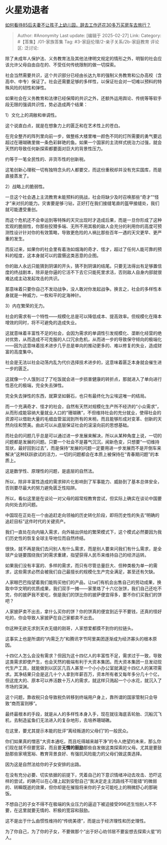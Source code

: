 # 火星劝退者
[如何看待85后夫妻不让孩子上幼儿园，辞去工作还花30多万买房车去旅行？](https://www.zhihu.com/question/462817977/answer/111143242436)


> Author: #Anonymity
> Last update: [编辑于 2025-02-27]
> Link:
> Category: #【答集】/01-家族答集 
> Tag: #3-家庭伦理/2-亲子关系/2b-家庭教育 
> 评论区:
> 泛讨论:
  
除了未成年人保护法、义务教育法及其他法律明文规定的情形之外，明智的社会应该允许父母自由自在的、不受任何传统限制的做一切探索。

社会当然需要共识，这个共识部分已经由长达九年的强制义务教育和公办高校（含高中、中专）保证了。社会还需要足够的多样性，以保证社会对一切难以预料的特殊风险的韧性和弹性。

如果社会在义务教育和法律已经保障的共识之外，还额外运用舆论、传统等等软手段无限的强调共识性，势必造成两个结果：

1）文化上的凋敝和单调性。

这个说直白点，就是在想象力上的匮乏和在艺术性上的苍白。

在完全整齐的阵列里向前一步，做整栋大楼里唯一颜色不同的灯所需要的勇气要远超过在珊瑚礁里做一条色彩鲜艳的鱼。如果一个国家的主流样式统治力过强，就会天然的导致任何新探索都要面对巨大的背景性压力。

约等于一笔全民性的、非货币性的创新税。

这笔创新心理税一切有独特念头的人都要交，而这份重税却并没有充实国库，而是直接蒸发了。

  

2）战略上的脆弱性。

一旦这个社会遇上主流教育未能预料的挑战，社会将缺少及时召唤那些“奇才”“怪才”来对抗的能力。灾害要是够刁钻，正好打在我们接缝笔直的盔甲接缝处，我们就可能遭受重创。

而这个危机还不会幸运到等特殊的天灾出现时才造成后果，而是一旦你形成了这种宏观的脆弱性，你那些狡猾多端、无所不用其极的敌人会充分的利用你的高度可预测性设计针对你的有效策略，导致更危险的人祸比那些百年一遇的天灾更早、更严重的发生。

而反过来，如果你的社会里有着浩如烟海的奇才、怪才，超过了任何人能可靠的预料的程度，这本身就可以的震慑这类恶意的企图。

你的敌人永远只能猜到阴谋的开头，猜不到阴谋的结尾。只要无法得出有足够置信度的终战剧本，除非是你逼的它活不下去它只能死里求活，否则敌人自身内部就很难达成主动发起攻击的共识。

那意味着只要你自己不发动战争，没人敢对你发起战争。换言之，社会的多样性本身就是一种威力，一枚和平的定海神针。

  

3）内在繁荣的无力。

社会的需求有一个特性——规模化总是可以降低成本、提高效率。但规模化在降本增效的同时，将不可避免的造成失业。

这就意味着丰富性不足的社会，会因为需求的单调性引发规模化、垄断化经营的绝对优势，从而造成不可克服的人口冗余危机，从而进一步的导致保守倾向的极端化——因为这意味着技术进步几乎总是单向的推动更多的、难以修复的失业，造成财富的高度集中。

社会是无法以社会动荡内乱为代价选择技术进步的，这意味着匮乏本身就会催生进一步的匮乏。

这就像一个人饿到过了了吃饭就会进一步损害健康的转折点，那就进入了单向进行性恶化的极端，完全失去弹性。

完全失去弹性的东西，就算坚如磐石，也只有最终化为尘埃这唯一的结局。

  

而一个充满奇才、怪才的社会，自然有天然对规模化生产所不经济的“小众需求”，从而形成能容纳大量就业人口的“珊瑚礁”，不但维持社会的充分就业，使得社会的资源可以借助大量的毛细血管滋润到所有的末梢，而且能够形成对变革、创新的天然向往和赞美。由此可以从底层保证社会的滚滚向前的思想基础。

而社会的问题几乎总是可以通过进一步发展来解决，所以从某种角度上说，一切的问题都是发展的问题。只要一个社会不是暮气沉沉，闻新色变，只想要“一切维持现状，最好回到过去”，而是保持“发展的问题一定要用进一步发展而不是开倒车来解决”这种跃跃欲试的活力，一切的问题都会在本质上被保持在“青春期问题”的本质上。

这是数学性、原理性的问题，是底层的自然法。

所以，除非丰富性造成的需求碎片化影响到了军事能力、威胁到了基本总体安全，否则要尽最大的努力避免匮乏性陷阱。

所以，看似这里是在谈论一对父母的超常规教育尝试，但实际上确实在谈论中国要向何处去的问题。

中国现在正处在一个由追赶走向领袖的历史转化阶段，即将历史性的失去“明确的追赶目标”这件时代的关键资产。

我们一直处在向内输入需求，向外输出供给的繁荣模式下，这个模式必然要因为我们历史性的恢复全球主导地位而自然终结。

很快，就不再是我们去问别人有什么需求，而是别人要来问我们有什么需求，是全球产业链要围绕我们的需求重建，指望获得人民币来维持自己的经济运转。

如果我们没有丰富的、多样的需求，而只有尽管总量巨大、但种类极为单一的需求，这些需求必然会被我们自己最擅长的规模化生产完全满足，甚至还有欠缺。

人家眼巴巴指望着我们能购买他们的产品，让ta们有机会出售自己的劳动成果，换取中华文明的优质成果，我们双手一摊——家里烙了十六亿张饼，我们自己还吃不完，你的披萨我不爱吃，倒是我们的饼比你的披萨便宜得多，要不你们买我们的饼吧？

人家披萨卖不出去，拿什么买你的饼？你的饼真的便宜到近乎不要钱，还真的怪好吃的，你会导致人家披萨在自己家都卖不出去。

你这种无欲无求到天衣无缝的刚哥，人家想爱都摸不到你的拉链头。

这事实上也是所谓的“内需乏力”和腾讯字节阿里美团逐渐成为经济寡头的根本原因。

十四亿人怎么会没有需求？但因为这十四亿人的丰富性不足，需求过于一致，导致这类需求即使产生，也会天然的极端有利于大资本集团。而大资本集团一旦发动现代生产工具，就能做到以区区几百人甚至一个小小办公室就满足十四亿人的某项需求。其净结果只会是这几十个人拿到年薪百万，资本所有者又每年多分几十个亿，但这庞大的、原本可以养活数十万人的需求，就这样只溅起一个小水花，就沉入了市场的深渊。

这个问题，靠收税只会导致税负转移到终端用户身上，靠所谓的国家管制只会导致“商而富则移”。

最终最根本的手段，就是从人的多样性本身入手，现在就往海底丢轮胎、沉船沉飞机，去制造鲨鱼们无法进入的复杂地形，去培养珊瑚礁。

在这里，要尤其提示本能的批评“离经叛道的父母们”的一般民众。

你们如果真的憎恶“大资本通吃，而且吃得越来越干净”的令人绝望的未来，那么你们现在就不但要宽容，而且要**无情的鼓励**那些自发做这类探索的父母。尤其是要鼓励那些家境宽裕、教育背景良好、有强抗风险能力的父母们做这类选择。

因为这是自然法给你的子女安排的出路。

在没有充分必要、切实依据的前提下，凭着自己的下意识情绪冲动去攻击、恐吓这样的尝试，的确可以在心理上起到安慰自己“我决定走主流路线不可能错“的微弱的、转瞬既逝的效果，但你却是在摧毁将来你的子女可能吃上的稍微舒心的那碗饭。

不想自己的子女不得不在极端的失业压力的逼迫下被迫接受996还生怕别人不不要，在这里就要无情的、积极的宽容和鼓励。

这不是出于什么由惯性维持的“传统美德”，而是出于经济理性和历史理性。

为了你自己，为了你的子女，不要做那个“出于好心劝邻居不要妄想去探索火星”的人。
